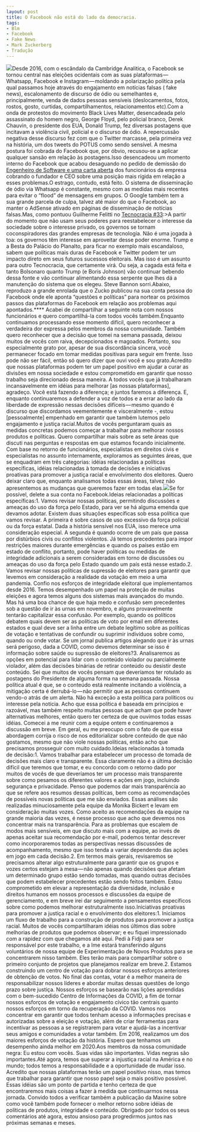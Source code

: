```yaml
---
layout: post
title: O Facebook não está do lado da democracia.
tags:
- Blm
- Facebook
- Fake News
- Mark Zuckerberg
- Tradução
---
```


![](https://cdn-images-1.medium.com/max/1200/1*Z7d3EF6ZHLz3d8FYZp5JXA.jpeg)Desde 2016, com o escândalo da 
Cambridge Analitica, o Facebook se tornou central nas eleições ocidentais com as suas plataformas — Whatsapp, Facebook e Instagram — moldando a polarização política pela qual passamos hoje através do engajamento em notícias falsas (
fake news), escalonamento de discurso de ódio ou semelhantes e, principalmente, venda de dados pessoas sensíveis (deslocamentos, fotos, rostos, gosto, curtidas, compartilhamentos, relacionamentos etc).Com a onda de protestos do movimento Black Lives Matter, desencadeada pelo assassinato do homem negro, George Floyd, pelo policial branco, Derek Chauvin, o presidente dos EUA, Donald Trump, fez diversas postagens que incitavam a violência civil, policial e o discurso de ódio. A repercussão negativa desse discurso fez com que o Twitter marcasse, pela primeira vez na história, um dos tweets do POTUS como sendo sensível. A mesma postura foi cobrada do Facebook que, por óbvio, recusou-se a aplicar qualquer sansão em relação às postagens.Isso desencadeou um momento interno do Facebook que acabou desaguando no pedido de demissão do 
[Engenheiro de Software e uma carta aberta](https://manualdousuario.net/carta-ex-funcionarios-facebook/) dos funcionários da empresa cobrando o fundador e CEO sobre uma posição mais rígida em relação a esses problemas.O estrago, contudo, está feito. O sistema de disseminação de ódio via Whatsapp é constante, mesmo com as medidas mais recentes para evitar o “flood” de mensagens em grupos. O Google também tem a sua grande parcela de culpa, talvez até maior do que o Facebook, ao manter o AdSense ativado em páginas de disseminação de notícias falsas.Mas, como pontuou Guilherme Felitti no 
[Tecnocracia #33](https://manualdousuario.net/podcast/tecnocracia-33/):>A partir do momento que não usam seus poderes para reestabelecer o interesse da sociedade sobre o interesse privado, os governos se tornam coconspiradores das grandes empresas de tecnologia. Não é uma jogada à toa: os governos têm interesse em aproveitar desse poder enorme. Trump e a Besta do Palácio do Planalto, para ficar no exemplo mais escandaloso, sabem que políticas mais duras de Facebook e Twitter podem ter um impacto direto em seus futuros sucessos eleitorais. Mas isso é um assunto para outro 
Tecnocracia, que certamente virá.
Ou seja, a cagada está feita e tanto Bolsonaro quanto Trump (e Boris Johnson) vão continuar bebendo dessa fonte e vão continuar alimentando essa serpente que lhes dá a manutenção do sistema que os elegeu. Steve Bannon sorri.Abaixo, reproduzo a grande enrolada que o Zucko publicou na sua conta pessoa do Facebook onde ele aponta “questões e políticas” para nortear os próximos passos das plataformas do Facebook em relação aos problemas aqui apontados.****
Acabei de compartilhar a seguinte nota com nossos funcionários e quero compartilhá-la com todos vocês também.Enquanto continuamos processando esse momento difícil, quero reconhecer a verdadeira dor expressa pelos membros da nossa comunidade. Também quero reconhecer que a decisão que tomei na semana passada, deixou muitos de vocês com raiva, decepcionados e magoados. Portanto, sou especialmente grato por, apesar de sua discordância sincera, você permanecer focado em tomar medidas positivas para seguir em frente. Isso pode não ser fácil, então só quero dizer que ouvi você e sou grato.Acredito que nossas plataformas podem ter um papel positivo em ajudar a curar as divisões em nossa sociedade e estou comprometido em garantir que nosso trabalho seja direcionado dessa maneira. A todos vocês que já trabalharam incansavelmente em idéias para melhorar [as nossas plataformas], agradeço. Você está fazendo a diferença; e juntos faremos a diferença. E, enquanto continuaremos a defender a voz de todos e a errar ao lado da liberdade de expressão nessas decisões difíceis — mesmo quando é discurso que discordamos veementemente e visceralmente -, estou [pessoalmente] empenhado em garantir que também lutemos pelo engajamento e justiça racial.Muitos de vocês perguntaram quais as medidas concretas podemos começar a trabalhar para melhorar nossos produtos e políticas. Quero compartilhar mais sobre as sete áreas que discuti nas perguntas e respostas em que estamos focando inicialmente. Com base no retorno de funcionários, especialistas em direitos civis e especialistas no assunto internamente, exploramos as seguintes áreas, que se enquadram em três categorias: idéias relacionadas a políticas específicas, idéias relacionadas à tomada de decisões e iniciativas proativas para promover a justiça racial e envolvimento dos eleitores. Quero deixar claro que, enquanto analisamos todas essas áreas, talvez não apresentemos as mudanças que queremos fazer em todas elas.![](https://cdn-images-1.medium.com/max/1200/1*K4_MkfQ1zSy4psNX_EcS_g.jpeg)Se for possível, delete a sua conta no Facebook.Ideias relacionadas a políticas específicas:1. Vamos revisar nossas políticas, permitindo discussões e ameaças do uso da força pelo Estado, para ver se há alguma emenda que devamos adotar. Existem duas situações específicas sob essa política que vamos revisar. A primeira é sobre casos de uso excessivo da força polícial ou da força estatal. Dada a história sensível nos EUA, isso merece uma consideração especial. A segunda é quando ocorre de um país que passa por distúrbios civis ou conflitos violentos. Já temos precedentes para impor restrições maiores durante emergências e quando os países estão em estado de conflito, portanto, pode haver políticas ou medidas de integridade adicionais a serem consideradas em torno de discussões ou ameaças do uso da força pelo Estado quando um país está nesse estado.2. Vamos revisar nossas políticas de supressão de eleitores para garantir que levemos em consideração a realidade da votação em meio a uma pandemia. Confio nos esforços de integridade eleitoral que implementamos desde 2016. Temos desempenhado um papel na proteção de muitas eleições e agora temos alguns dos sistemas mais avançados do mundo. Mas há uma boa chance de que haja medo e confusão sem precedentes sob a questão de ir às urnas em novembro, e alguns provavelmente tentarão capitalizar essa confusão. Por exemplo, quando os políticos debatem quais devem ser as políticas de voto por email em diferentes estados e qual deve ser a linha entre um debate legítimo sobre as políticas de votação e tentativas de confundir ou suprimir indivíduos sobre como, quando ou onde votar. Se um jornal publica artigos alegando que ir às urnas será perigoso, dada a COVID, como devemos determinar se isso é informação sobre saúde ou supressão de eleitores?3. Analisaremos as opções em potencial para lidar com o conteúdo violador ou parcialmente violador, além das decisões binárias de retirar conteúdo ou desistir deste conteúdo. Sei que muitos de vocês pensam que deveríamos ter rotulado as postagens do Presidente de alguma forma na semana passada. Nossa política atual é que, se o conteúdo está realmente incitando a violência, a mitigação certa é derrubá-lo — não permitir que as pessoas continuem vendo-o atrás de um alerta. Não há exceção a esta política para políticos ou interesse pela notícia. Acho que essa política é baseada em princípios e razoável, mas também respeito muitas pessoas que acham que pode haver alternativas melhores, então quero ter certeza de que ouvimos todas essas idéias. Comecei a me reunir com a equipe ontem e continuaremos a discussão em breve. Em geral, eu me preocupo com o fato de que essa abordagem corrija o risco de nos editorializar sobre conteúdo de que não gostamos, mesmo que não viole nossas políticas, então acho que precisamos prosseguir com muito cuidado.Ideias relacionadas à tomada de decisão:1. Vamos trabalhar para estabelecer um processo de tomada de decisões mais claro e transparente. Essa claramente não é a última decisão difícil que teremos que tomar, e eu concordo com o retorno dado por muitos de vocês de que deveríamos ter um processo mais transparente sobre como pesamos os diferentes valores e ações em jogo, incluindo segurança e privacidade. Penso que podemos dar mais transparência ao que se refere aos resumos dessas políticas, bem como as recomendações de possíveis novas políticas que me são enviados. Essas análises são realizadas minuciosamente pela equipe da Monika Bickert e levam em consideração muitas vozes. Como aceito as recomendações da equipe na grande maioria das vezes, é nesse processo que acho que devemos nos concentrar mais na transparência. Para as problemas que escalem de modos mais sensíveis, em que discuto mais com a equipe, ao invés de apenas aceitar sua recomendação por e-mail, podemos tentar descrever como incorporaremos todas as perspectivas nessas discussões de acompanhamento, mesmo que isso tenda a variar dependendo das ações em jogo em cada decisão.2. Em termos mais gerais, revisaremos se precisamos alterar algo estruturalmente para garantir que os grupos e vozes certos estejam à mesa — não apenas quando decisões que afetam um determinado grupo estão sendo tomadas, mas quando outras decisões que podem estabelecer precedentes estão sendo feitos também. Estou comprometido em elevar a representação da diversidade, inclusão e direitos humanos em nossos processos e discussões da equipe de gerenciamento, e em breve irei dar seguimento a pensamentos específicos sobre como podemos melhorar estruturalmente isso.Iniciativas proativas para promover a justiça racial e o envolvimento dos eleitores:1. Iniciamos um fluxo de trabalho para a construção de produtos para promover a justiça racial. Muitos de vocês compartilharam idéias nos últimos dias sobre melhorias de produtos que podemos observar; e eu fiquei impressionado com a rapidez com que chegamos até aqui. Pedi à Fidji para ser responsável por este trabalho, e a Ime estará transferindo alguns voluntários de nossa equipe de Experimentação de Novos Produtos para se concentrarem nisso também. Eles terão mais para compartilhar sobre o primeiro conjunto de projetos que planejamos realizar em breve.2. Estamos construindo um centro de votação para dobrar nossos esforços anteriores de obtenção de votos. No final das contas, votar é a melhor maneira de responsabilizar nossos líderes e abordar muitas dessas questões de longo prazo sobre justiça. Nossos esforços se basearão nas lições aprendidas com o bem-sucedido Centro de Informações da COVID, a fim de tornar nossos esforços de votação e engajamento cívico tão centrais quanto nossos esforços em torno da recuperação da COVID. Vamos nos concentrar em garantir que todos tenham acesso a informações precisas e autorizadas sobre a eleição e votação, além de criar ferramentas para incentivar as pessoas a se registrarem para votar e ajudá-las a incentivar seus amigos e comunidades a votar também. Em 2016, realizamos um dos maiores esforços de votação da história. Espero que tenhamos um desempenho ainda melhor em 2020.Aos membros da nossa comunidade negra: Eu estou com vocês. Suas vidas são importantes. Vidas negras são importantes.Até agora, temos que superar a injustiça racial na América e no mundo; todos temos a responsabilidade e a oportunidade de mudar isso. Acredito que nossas plataformas terão um papel positivo nisso, mas temos que trabalhar para garantir que nosso papel seja o mais positivo possível. Essas idéias são um ponto de partida e tenho certeza de que encontraremos mais coisas a fazer à medida que continuarmos nessa jornada. Convido todos a verificar também a publicação da Maxine sobre como você também pode fornecer o melhor retorno sobre idéias de políticas de produtos, integridade e conteúdo. Obrigado por todos os seus comentários até agora, estou ansioso para progredirmos juntos nas próximas semanas e meses.
